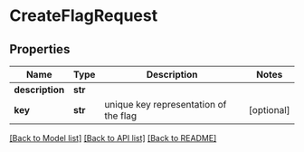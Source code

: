 # CreateFlagRequest

## Properties
Name | Type | Description | Notes
------------ | ------------- | ------------- | -------------
**description** | **str** |  | 
**key** | **str** | unique key representation of the flag | [optional] 

[[Back to Model list]](../README.md#documentation-for-models) [[Back to API list]](../README.md#documentation-for-api-endpoints) [[Back to README]](../README.md)


